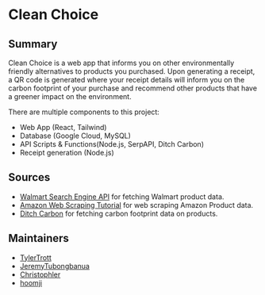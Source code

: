 # Clean Choice

## Summary

Clean Choice is a web app that informs you on other environmentally friendly alternatives to products you purchased. Upon generating a receipt, a QR code is generated where your receipt details will inform you on the carbon footprint of your purchase and recommend other products that have a greener impact on the environment.

There are multiple components to this project:
- Web App (React, Tailwind)
- Database (Google Cloud, MySQL)
- API Scripts & Functions(Node.js, SerpAPI, Ditch Carbon)
- Receipt generation (Node.js)

## Sources

- [Walmart Search Engine API](https://serpapi.com/walmart-search-api) for fetching Walmart product data.
- [Amazon Web Scraping Tutorial](https://www.smashingmagazine.com/2021/10/building-amazon-product-scraper-nodejs/) for web scraping Amazon Product data.
- [Ditch Carbon](https://ditchcarbon.com/) for fetching carbon footprint data on products.

## Maintainers

- [TylerTrott](github.com/TylerTrott)
- [JeremyTubongbanua](github.com/JeremyTubongbanua)
- [Christophler](github.com/Christophler)
- [hoomji](https://github.com/hoomji)